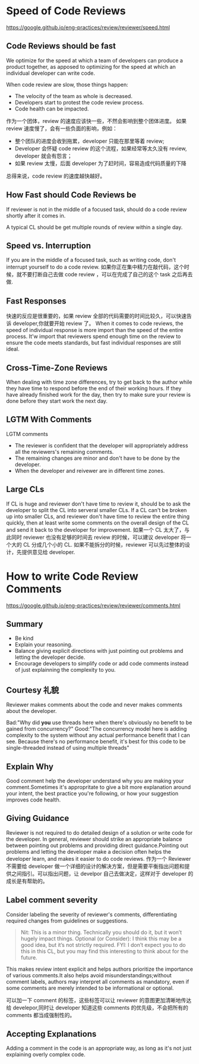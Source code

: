 # Speed of Code Reviews
https://google.github.io/eng-practices/review/reviewer/speed.html

## Code Reviews should be fast
We optimize for the speed at which a team of developers can produce a product together, as apposed to optimizing for the speed at which an individual developer can write code.

When code review are slow, those things happen:
- The velocity of the team as whole is decreased.
- Developers start to protest the code review process.
- Code health can be impacted.

作为一个团体，review 的速度应该快一些，不然会影响到整个团体进度。
如果 review 速度慢了，会有一些负面的影响，例如：
- 整个团队的进度会收到拖累，developer 只能在那里等着 review;
- Developer 会怀疑 code  review 的这个流程，如果经常等太久没有 review, developer 就会有怨言；
- 如果 review 太慢，后面 developer 为了赶时间，容易造成代码质量的下降

总得来说，code review 的速度越快越好。
## How Fast should Code Reviews be

If reviewer is not in the middle of a focused task, should do a code review shortly after it comes in.

A typical CL should be get multiple rounds of review within a single day.

## Speed vs. Interruption
If you are in the middle of a focused task, such as writing code, don't interrupt yourself to do a code review.
如果你正在集中精力在敲代码，这个时候，就不要打断自己去做 code review ，可以在完成了自己的这个 task 之后再去做.

## Fast Responses
快速的反应是很重要的，如果 review 全部的代码需要的时间比较久，可以快速告诉 developer,你就要开始 review 了。
When it comes to code reviews, the speed of individual response is more import than the speed of the entire process.
It'w import that reviewers spend enough time on the review to ensure the code meets standards, but fast individual responses are still ideal.

## Cross-Time-Zone Reviews
When dealing with time zone differences, try to get back to the author while they have time to respond before the end of their working hours.
If they have already finished work for the day, then try to make sure your review is done before they start work the next day.

## LGTM With Comments
LGTM comments
- The reviewer is confident that the developer will appropriately address all the reviewers's remaining comments.
- The remaining changes are minor and don't have to be done by the developer.
- When the developer and reivewer are in different time zones.

## Large CLs
If CL is huge and reviewer don't have time to review it, should be to ask the developer to split the CL into serveral smaller CLs.
If a CL can't be broken up into smaller CLs, and reviewer don't have time to review the entire thing quickly, then at least write some comments on the overall design of the CL and send it back to the developer for improvement.
如果一个 CL 太大了，与此同时 reviewer 也没有足够的时间去 review 的时候，可以建议 developer 将一个大的 CL 分成几个小的 CL. 
如果不能拆分的时候，reviewer 可以先过整体的设计，先提供意见给 developer.

# How to write Code Review Comments
https://google.github.io/eng-practices/review/reviewer/comments.html
## Summary
- Be kind
- Explain your reasoning.
- Balance giving explicit directions with just pointing out problems and letting the developer decide.
- Encourage developers to simplify code or add code comments instead of just explainning the complexity to you.

## Courtesy 礼貌
Reviewer makes comments about the code and never makes comments about the developer.

Bad:"Why did **you** use threads here when there's obviously no benefit to be gained from concurrency?"
Good:"The concurrency model here is adding complexity to the system without any actual performance benefit that I can see. Because there's no performance benefit, it's best for this code to be single-threaded instead of using multiple threads"


## Explain Why
Good comment help the developer understand why you are making your comment.Sometimes it's appropritate to give a bit more explanation around your intent, the best practice you're following, or how your suggestion improves code health.

## Giving Guidance
Reviewer is not required to do detailed design of a solution or write code for the developer.
In general, reviewer should strike an appropriate balance between pointing out problems and providing direct guidance.Pointing out problems and letting the developer make a decision often helps the developer learn, and makes it easier to do code reviews.
作为一个 Reviewer 不需要给 developer 做一个详细的设计的解决方案，但是需要平衡指出问题和提供之间指引。可以指出问题，让 develpor 自己去做决定，这样对于 developer 的成长是有帮助的。

## Label comment severity
Consider labeling the severity of reviewer's comments, differentiating required changes from guidelines or suggestions.

> Nit: This is a minor thing. Technically you should do it, but it won’t hugely impact things.
> Optional (or Consider): I think this may be a good idea, but it’s not strictly required.
> FYI: I don’t expect you to do this in this CL, but you may find this interesting to think about for the future.

This makes review intent explicit and helps authors prioritize the importance of various comments.It also helps avoid misunderstandings;without comment labels, authors may interpret all comments as mandatory, even if some comments are merely intended to be informational or optional.

可以加一下 comment 的标签，这些标签可以让 reviewer 的意图更加清晰地传达给 develepor,同时让 developer 知道这些 comments 的优先级，不会把所有的 comments 都当成强制性的。

## Accepting Explanations
Adding a comment in the code is an appropriate way, as long as it's not just explaining overly complex code.